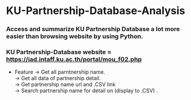 # KU-Partnership-Database-Analysis
### Access and summarize KU Partnership Database a lot more easier than browsing website by using Python.
### KU Partnership-Database website = https://iad.intaff.ku.ac.th/portal/mou_f02.php

- Feature 
  -> Get all parntnership name. <br />
  -> Get all data of partnership detail. <br />
  -> Get partnership name url and .CSV link <br />
  -> Search partnership name for detail on (display to .CSV) . <br />
